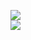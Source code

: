 [![](https://img.shields.io/badge/Made%20With-Github%20Spray-lightgrey.svg?style=for-the-badge&logo=github)](https://github.com/Annihil/github-spray#9434)  
[![](https://i.imgur.com/2DrTn0Z.gif)](https://github.com/Annihil/github-spray)
